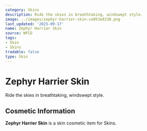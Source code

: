 ```yaml
---
category: Skins
description: Ride the skies in breathtaking, windswept style.
image: ../images/zephyr-harrier-skin-ce853e8238.png
last_updated: '2025-09-17'
name: Zephyr Harrier Skin
source: WFCD
tags:
- Skin
- Skins
tradable: false
type: Skin
---
```


# Zephyr Harrier Skin

Ride the skies in breathtaking, windswept style.

## Cosmetic Information

**Zephyr Harrier Skin** is a skin cosmetic item for Skins.

